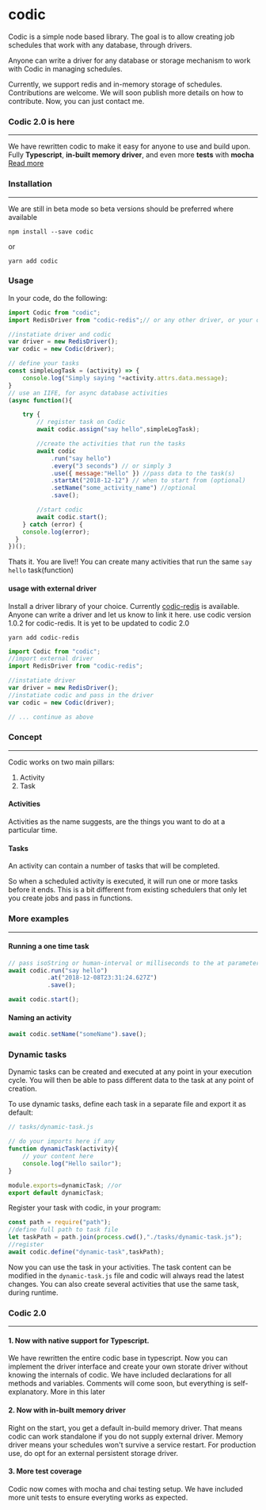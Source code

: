 # codic

Codic is a simple node based library. The goal is to allow creating job schedules that work with any database, through drivers.

Anyone can write a driver for any database or storage mechanism to work with Codic in managing schedules.

Currently, we support redis and in-memory storage of schedules. Contributions are welcome. We will soon publish more details on how to contribute. Now, you can just contact me.

### Codic 2.0 is here
---

We have rewritten codic to make it easy for anyone to use and build upon. Fully **Typescript**, **in-built memory driver**, and even more **tests** with **mocha** [Read more](#codic-2.0)


### Installation
---
We are still in beta mode so beta versions should be preferred where available
```
npm install --save codic
```
or
```
yarn add codic
```


### Usage
In your code, do the following:
```javascript
import Codic from "codic";
import RedisDriver from "codic-redis";// or any other driver, or your own driver

//instatiate driver and codic
var driver = new RedisDriver();
var codic = new Codic(driver);

// define your tasks
const simpleLogTask = (activity) => {
    console.log("Simply saying "+activity.attrs.data.message);
}
// use an IIFE, for async database activities
(async function(){

    try {
        // register task on Codic
        await codic.assign("say hello",simpleLogTask);

        //create the activities that run the tasks
        await codic
            .run("say hello")
            .every("3 seconds") // or simply 3
            .use({ message:"Hello" }) //pass data to the task(s)
            .startAt("2018-12-12") // when to start from (optional)
            .setName("some_activity_name") //optional
            .save();

        //start codic
        await codic.start();
    } catch (error) {
    console.log(error);
  }
})();
```
Thats it. You are live!!
You can create many activities that run the same ```say hello``` task(function)

#### usage with external driver
Install a driver library of your choice.
Currently [codic-redis](http://github.com/joseananio/codic-redis) is available. Anyone can write a driver and let us know to link it here.
use codic version 1.0.2 for codic-redis. It is yet to be updated to codic 2.0

```
yarn add codic-redis
```

```javascript
import Codic from "codic";
//import external driver
import RedisDriver from "codic-redis";

//instatiate driver
var driver = new RedisDriver();
//instatiate codic and pass in the driver
var codic = new Codic(driver);

// ... continue as above
```

### Concept
----
Codic works on two main pillars:
1. Activity
2. Task
#### Activities
Activities as the name suggests, are the things you want to do at a particular time.
#### Tasks 
An activity can contain a number of tasks that will be completed.

So when a scheduled activity is executed, it will run one or more tasks before it ends. This is a bit different from existing schedulers that only let you create jobs and pass in functions.

### More examples
---
#### Running a one time task
```javascript
// pass isoString or human-interval or milliseconds to the at parameter
await codic.run("say hello")
           .at("2018-12-08T23:31:24.627Z") 
           .save();

await codic.start();

```

#### Naming an activity
```javascript
await codic.setName("someName").save();

```

### Dynamic tasks
Dynamic tasks can be created and executed at any point in your execution cycle. You will then be able to pass different data to the task at any point of creation.

To use dynamic tasks, define each task in a separate file and export it as default:
```javascript
// tasks/dynamic-task.js

// do your imports here if any
function dynamicTask(activity){
    // your content here
    console.log("Hello sailor");
}

module.exports=dynamicTask; //or
export default dynamicTask;
```
Register your task with codic, in your program:
```javascript
const path = require("path");
//define full path to task file
let taskPath = path.join(process.cwd(),"./tasks/dynamic-task.js");
//register
await codic.define("dynamic-task",taskPath);

```

Now you can use the task in your activities. The task content can be modified in the ``dynamic-task.js`` file and codic will always read the latest changes.
You can also create several activities that use the same task, during runtime.


### Codic 2.0
---
#### 1. Now with native support for Typescript. 
We have rewritten the entire codic base in typescript. Now you can implement the driver interface and create your own storate driver without knowing the internals of codic. 
We have included declarations for all methods and variables. Comments will come soon, but everything is self-explanatory. More in this later

#### 2. Now with in-built memory driver
Right on the start, you get a default in-build memory driver. That means codic can work standalone if you do not supply external driver. Memory driver means your schedules won't survive a service restart.
For production use, do opt for an external persistent storage driver.

#### 3. More test coverage
Codic now comes with mocha and chai testing setup. We have included more unit tests to ensure everyting works as expected.
